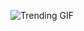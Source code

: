 ![Trending GIF](https://media3.giphy.com/media/YYKoJL28YtscdUTGWA/giphy.gif?cid=8bb2177204n4v0lhv3fbelhwimvcx71vilisyc1n99fn82te&ep=v1_gifs_search&rid=giphy.gif&ct=g)
